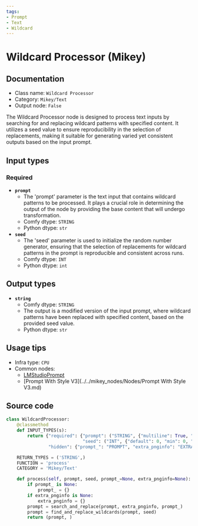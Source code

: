 ```yaml
---
tags:
- Prompt
- Text
- Wildcard
---
```


# Wildcard Processor (Mikey)
## Documentation
- Class name: `Wildcard Processor`
- Category: `Mikey/Text`
- Output node: `False`

The Wildcard Processor node is designed to process text inputs by searching for and replacing wildcard patterns with specified content. It utilizes a seed value to ensure reproducibility in the selection of replacements, making it suitable for generating varied yet consistent outputs based on the input prompt.
## Input types
### Required
- **`prompt`**
    - The 'prompt' parameter is the text input that contains wildcard patterns to be processed. It plays a crucial role in determining the output of the node by providing the base content that will undergo transformation.
    - Comfy dtype: `STRING`
    - Python dtype: `str`
- **`seed`**
    - The 'seed' parameter is used to initialize the random number generator, ensuring that the selection of replacements for wildcard patterns in the prompt is reproducible and consistent across runs.
    - Comfy dtype: `INT`
    - Python dtype: `int`
## Output types
- **`string`**
    - Comfy dtype: `STRING`
    - The output is a modified version of the input prompt, where wildcard patterns have been replaced with specified content, based on the provided seed value.
    - Python dtype: `str`
## Usage tips
- Infra type: `CPU`
- Common nodes:
    - [LMStudioPrompt](../../mikey_nodes/Nodes/LMStudioPrompt.md)
    - [Prompt With Style V3](../../mikey_nodes/Nodes/Prompt With Style V3.md)



## Source code
```python
class WildcardProcessor:
    @classmethod
    def INPUT_TYPES(s):
        return {"required": {"prompt": ("STRING", {"multiline": True, "placeholder": "Prompt Text"}),
                             "seed": ("INT", {"default": 0, "min": 0, "max": 0xffffffffffffffff})},
                "hidden": {"prompt_": "PROMPT", "extra_pnginfo": "EXTRA_PNGINFO"},}

    RETURN_TYPES = ('STRING',)
    FUNCTION = 'process'
    CATEGORY = 'Mikey/Text'

    def process(self, prompt, seed, prompt_=None, extra_pnginfo=None):
        if prompt_ is None:
            prompt_ = {}
        if extra_pnginfo is None:
            extra_pnginfo = {}
        prompt = search_and_replace(prompt, extra_pnginfo, prompt_)
        prompt = find_and_replace_wildcards(prompt, seed)
        return (prompt, )

```
